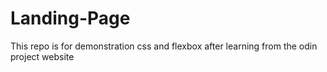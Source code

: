 # Landing-Page
This repo is for demonstration css and flexbox after learning from the odin project website

